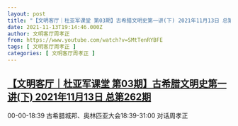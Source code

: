 ```yaml
---
layout: post
title: "【文明客厅｜杜亚军课堂 第03期】古希腊文明史第一讲(下) 2021年11月13日 总第262期"
date: 2021-11-13T19:14:46.000Z
author: 文明客厅周孝正
from: https://www.youtube.com/watch?v=SMtTenRYBFE
tags: [ 文明客厅周孝正 ]
categories: [ 文明客厅周孝正 ]
---
```

<!--1636830886000-->
[【文明客厅｜杜亚军课堂 第03期】古希腊文明史第一讲(下) 2021年11月13日 总第262期](https://www.youtube.com/watch?v=SMtTenRYBFE)
------

<div>
00-00-18:39 古希腊城邦、奥林匹亚大会18:39-31:00 对话周孝正
</div>
